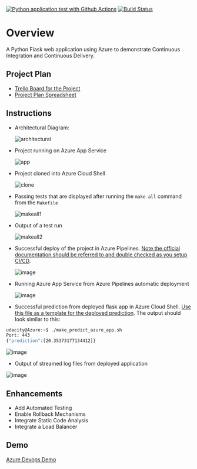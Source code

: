 [![Python application test with Github Actions](https://github.com/lhthienan23/azure-devops/actions/workflows/pythonapp.yml/badge.svg)](https://github.com/lhthienan23/azure-devops/actions/workflows/pythonapp.yml)
[![Build Status](https://dev.azure.com/odluser270113/azure-devops/_apis/build/status%2Flhthienan23.azure-devops?branchName=main)](https://dev.azure.com/odluser270113/azure-devops/_build/latest?definitionId=1&branchName=main)
# Overview

A Python Flask web application using Azure to demonstrate Continuous Integration and Continuous Delivery.

## Project Plan

* [Trello Board for the Project](https://trello.com/invite/b/6745ecde27f5d4035768ac1b/ATTI6c1e687a2983215a499fbbb155fe9574AE086998/azure-devops)
* [Project Plan Spreadsheet](https://docs.google.com/spreadsheets/d/1ZzMOn_TED4mJ6rDOsSDvhyWhrwBc7Ht62aNbzpEAArw/edit?usp=sharing)

## Instructions

* Architectural Diagram:

  ![architectural](https://github.com/user-attachments/assets/8a750286-f971-4262-b267-cf38fc21aaa8)

* Project running on Azure App Service
  
  ![app](https://github.com/user-attachments/assets/64b28760-6f03-472f-bf8a-764bf4df01dd)

* Project cloned into Azure Cloud Shell

  ![clone](https://github.com/user-attachments/assets/d3854c4e-9f67-45e5-8897-47eefef712cf)

* Passing tests that are displayed after running the `make all` command from the `Makefile`

  ![makeall1](https://github.com/user-attachments/assets/4e870c72-c40c-46c8-ab5a-c599a91be3c0)

* Output of a test run

   ![makeall2](https://github.com/user-attachments/assets/7f7ce027-7c35-4215-a060-de5edc7e6a89)

* Successful deploy of the project in Azure Pipelines.  [Note the official documentation should be referred to and double checked as you setup CI/CD](https://docs.microsoft.com/en-us/azure/devops/pipelines/ecosystems/python-webapp?view=azure-devops).

  ![image](https://github.com/user-attachments/assets/eb45cd40-0ddf-44c7-8153-7d658d26815a)

* Running Azure App Service from Azure Pipelines automatic deployment

  ![image](https://github.com/user-attachments/assets/b09ef3e1-23d3-4eb7-8183-b74137469449)

* Successful prediction from deployed flask app in Azure Cloud Shell.  [Use this file as a template for the deployed prediction](https://github.com/udacity/nd082-Azure-Cloud-DevOps-Starter-Code/blob/master/C2-AgileDevelopmentwithAzure/project/starter_files/flask-sklearn/make_predict_azure_app.sh).
The output should look similar to this:

```bash
udacity@Azure:~$ ./make_predict_azure_app.sh
Port: 443
{"prediction":[20.35373177134412]}
```
![image](https://github.com/user-attachments/assets/af3d6151-2bfa-4b45-8830-242a540001d4)

* Output of streamed log files from deployed application
  
![image](https://github.com/user-attachments/assets/b18531c5-2fb9-4b95-ad11-04093bae68ed)

> 

## Enhancements

- Add Automated Testing
- Enable Rollback Mechanisms
- Integrate Static Code Analysis
- Integrate a Load Balancer

## Demo 

[Azure Devops Demo](https://youtube.com)



